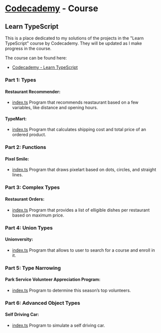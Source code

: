 # [Codecademy](https://www.codecademy.com) - Course 
## Learn TypeScript

This is a place dedicated to my solutions of the projects in the "Learn TypeScript" course by Codecademy. They will be updated as I make progress in the course.

The course can be found here:

- [Codecademy - Learn TypeScript](https://www.codecademy.com/learn/learn-typescript)

### Part 1: Types 

#### Restaurant Recommender:
* [index.ts](RestaurantRecommender/index.ts)
Program that recommends reastaurant based on a few variables, like distance and opening hours. 

#### TypeMart:
* [index.ts](TypeMart/index.ts)
Program that calculates shipping cost and total price of an ordered product.

### Part 2: Functions 

#### Pixel Smile:
* [index.ts](PixelSmile/index.ts)
Program that draws pixelart based on dots, circles, and straight lines.

### Part 3: Complex Types 

#### Restaurant Orders:
* [index.ts](RestaurantOrders/index.ts)
Program that provides a list of elligible dishes per restaurant based on maximum price.

### Part 4: Union Types 

#### Unionversity:
* [index.ts](Unionversity/index.ts)
Program that allows to user to search for a course and enroll in it.

### Part 5: Type Narrowing 

#### Park Service Volunteer Appreciation Program:
* [index.ts](ParkService/index.ts)
Program to determine this season’s top volunteers. 

### Part 6: Advanced Object Types 

#### Self Driving Car:
* [index.ts](SelfDrivingCar/index.ts)
Program to simulate a self driving car. 
